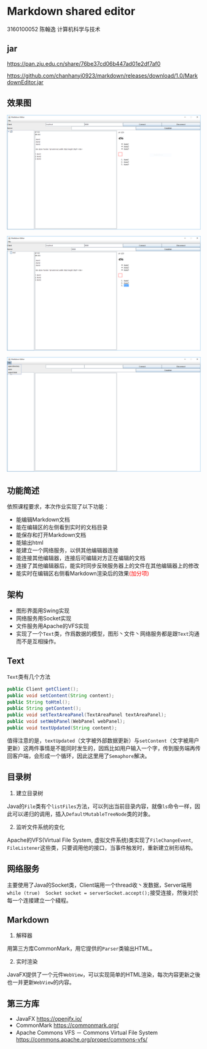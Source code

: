 # Markdown shared editor

3160100052 陈翰逸 计算机科学与技术



## jar

https://pan.zju.edu.cn/share/76be37cd06b447ad01e2df7af0

https://github.com/chanhanyi0923/markdown/releases/download/1.0/MarkdownEditor.jar



## 效果图

![demo1](demo1.png)


![demo2](demo2.png)


![demo3](demo3.png)



## 功能简述

依照课程要求，本次作业实现了以下功能：

- 能编辑Markdown文档
- 能在编辑区的左侧看到实时的文档目录
- 能保存和打开Markdown文档
- 能输出html
- 能建立一个网络服务，以供其他编辑器连接
- 能连接其他编辑器，连接后可编辑对方正在编辑的文档
- 连接了其他编辑器后，能实时同步反映服务器上的文件在其他编辑器上的修改
- 能实时在编辑区右侧看Markdown渲染后的效果<span style="color:red">(加分项)</span>



## 架构

- 图形界面用Swing实现
- 网络服务用Socket实现
- 文件服务用Apache的VFS实现
- 实现了一个```Text```类，作爲数据的模型，图形丶文件丶网络服务都是跟```Text```沟通而不是互相操作。



## Text

```Text```类有几个方法

```Java
public Client getClient();
public void setContent(String content);
public String toHtml();
public String getContent();
public void setTextAreaPanel(TextAreaPanel textAreaPanel);
public void setWebPanel(WebPanel webPanel);
public void textUpdated(String content);
```

值得注意的是，```textUpdated```（文字被外部数据更新）与```setContent```（文字被用户更新）这两件事情是不能同时发生的，因爲比如用户输入一个字，传到服务端再传回客户端，会形成一个循环，因此这里用了```Semaphore```解决。



## 目录树

1. 建立目录树

Java的```File```类有个```listFiles```方法，可以列出当前目录内容，就像```ls```命令一样，因此可以递归的调用，插入```DefaultMutableTreeNode```类的对象。

2. 监听文件系统的变化

Apache的VFS(Virtual File System, 虚拟文件系统)类实现了```FileChangeEvent```, ```FileListener```这些类，只要调用他的接口，当事件触发时，重新建立树形结构。



## 网络服务

主要使用了Java的Socket类，Client端用一个thread收丶发数据，Server端用```while (true)  Socket socket = serverSocket.accept();```接受连接，然後对於每一个连接建立一个綫程。



## Markdown

1. 解释器

用第三方库CommonMark，用它提供的```Parser```类输出HTML。

2. 实时渲染

JavaFX提供了一个元件```WebView```，可以实现简单的HTML渲染，每次内容更新之後也一并更新```WebView```的内容。



## 第三方库


- JavaFX
  https://openjfx.io/
- CommonMark
  https://commonmark.org/
- Apache Commons VFS － Commons Virtual File System
  https://commons.apache.org/proper/commons-vfs/

